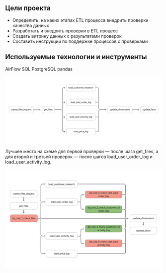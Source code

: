 ## **Цели проекта**

- Определить, на каких этапах ETL процесса внедрить проверки качества данных
- Разработать и внедрить проверки в ETL процесс
- Создать витрину данных с результатами проверок
- Составить инструкции по поддержке процессов с проверками

## **Используемые технологии и инструменты**

AirFlow
SQL
PostgreSQL
pandas

![1730552370684](images/README/1730552370684.png)

Лучшее место на схеме для первой проверки — после шага get_files, а для второй и третьей проверок — после шагов load_user_order_log и load_user_activity_log.

![1730552389677](images/README/1730552389677.png)
